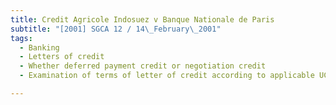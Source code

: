 ```yaml
---
title: Credit Agricole Indosuez v Banque Nationale de Paris 
subtitle: "[2001] SGCA 12 / 14\_February\_2001"
tags:
  - Banking
  - Letters of credit
  - Whether deferred payment credit or negotiation credit
  - Examination of terms of letter of credit according to applicable UCP rules and where ambiguity exists

---
```


